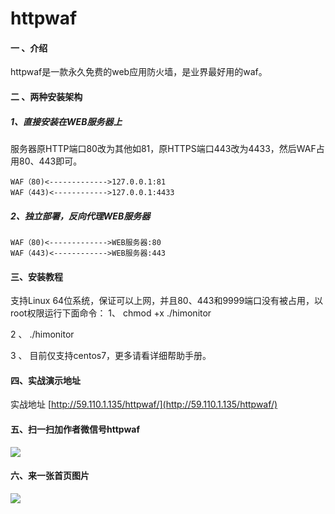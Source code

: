# httpwaf

#### 一 、介绍
httpwaf是一款永久免费的web应用防火墙，是业界最好用的waf。

#### 二 、两种安装架构
##### 1、直接安装在WEB服务器上

​    服务器原HTTP端口80改为其他如81，原HTTPS端口443改为4433，然后WAF占用80、443即可。

    WAF（80)<------------->127.0.0.1:81
    WAF（443)<------------>127.0.0.1:4433

##### 2、独立部署，反向代理WEB服务器

    WAF（80)<------------->WEB服务器:80
    WAF（443)<------------>WEB服务器:443


#### 三、安装教程
支持Linux 64位系统，保证可以上网，并且80、443和9999端口没有被占用，以root权限运行下面命令：
1、 chmod +x ./himonitor

2 、 ./himonitor

3 、 目前仅支持centos7，更多请看详细帮助手册。

#### 四、实战演示地址

实战地址 [http://59.110.1.135/httpwaf/](http://59.110.1.135/httpwaf/)

#### 五、扫一扫加作者微信号httpwaf

![](https://gitee.com/httpwaf/httpwaf/raw/master/img/wechat.png)

#### 六、来一张首页图片

![](https://gitee.com/httpwaf/httpwaf/raw/master/img/home.png)